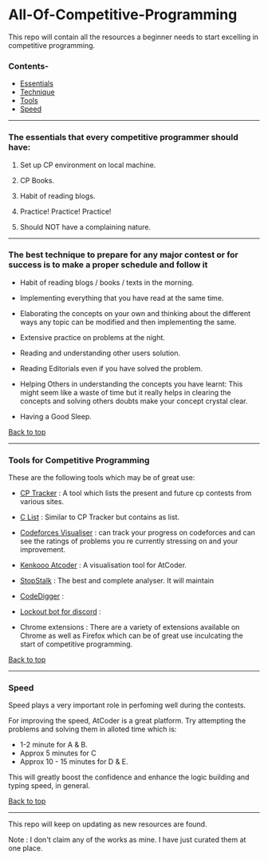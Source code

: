 # All-Of-Competitive-Programming

This repo will contain all the resources a beginner needs to start excelling in competitive programming.

### Contents-
* [Essentials](#The-essentials-that-every-competitive-programmer-should-have)
* [Technique](#The-best-technique-to-prepare-for-any-major-contest-or-for-success-is-to-make-a-proper-schedule-and-follow-it)
* [Tools](#Tools-for-Competitive-Programming)
* [Speed](#Speed)

<hr>

### The essentials that every competitive programmer should have:

1. Set up CP environment on local machine. 

2. CP Books. 

3. Habit of reading blogs. 

4. Practice! Practice! Practice!

5. Should NOT have a complaining nature. 

<hr>

### The best technique to prepare for any major contest or for success is to make a proper schedule and follow it

* Habit of reading blogs / books / texts in the morning.

* Implementing everything that you have read at the same time. 

* Elaborating the concepts on your own and thinking about the different ways any topic can be modified and then implementing the same.

* Extensive practice on problems at the night.

* Reading and understanding other users solution.

* Reading Editorials even if you have solved the problem.

* Helping Others in understanding the concepts you have learnt: This might seem like a waste of time but it really helps in clearing the concepts and solving others doubts make your concept crystal clear.

* Having a Good Sleep.

[Back to top](#All-Of-Competitive-Programming)

<hr>

### Tools for Competitive Programming

These are the following tools which may be of great use:

* [CP Tracker](http://cptracker.herokuapp.com/) : A tool which lists the present and future cp contests from various sites.

* [C List](https://clist.by/) : Similar to CP Tracker but contains as list.

* [Codeforces Visualiser](https://cfviz.netlify.app/) : can track your progress on codeforces and can see the ratings of problems you re currently stressing on and your improvement. 

* [Kenkooo Atcoder](https://kenkoooo.com/atcoder) : A visualisation tool for AtCoder.

* [StopStalk](https://www.stopstalk.com/) : The best and complete analyser. It will maintain

* [CodeDigger](http://codedigger.tech/practice/topicwise) :

* [Lockout bot for discord](https://codeforces.com/blog/entry/78546) : 

* Chrome extensions : There are a variety of extensions available on Chrome as well as Firefox which can be of great use inculcating the start of competitive programming. 

[Back to top](#All-Of-Competitive-Programming)

<hr>

### Speed

Speed plays a very important role in perfoming well during the contests. 

For improving the speed, AtCoder is a great platform. Try attempting the problems and solving them in alloted time which is:

* 1-2 minute for A & B.
* Approx 5 minutes for C
* Approx 10 - 15 minutes for D & E.

This will greatly boost the confidence and enhance the logic building and typing speed, in general.

[Back to top](#All-Of-Competitive-Programming)

<hr> 


This repo will keep on updating as new resources are found. 

Note : I don't claim any of the works as mine. I have just curated them at one place.

